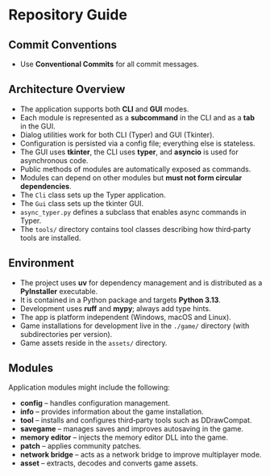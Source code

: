 # Repository Guide

## Commit Conventions

- Use **Conventional Commits** for all commit messages.

## Architecture Overview

- The application supports both **CLI** and **GUI** modes.
- Each module is represented as a **subcommand** in the CLI and as a **tab** in the GUI.
- Dialog utilities work for both CLI (Typer) and GUI (Tkinter).
- Configuration is persisted via a config file; everything else is stateless.
- The GUI uses **tkinter**, the CLI uses **typer**, and **asyncio** is used for asynchronous code.
- Public methods of modules are automatically exposed as commands.
- Modules can depend on other modules but **must not form circular dependencies**.
- The `Cli` class sets up the Typer application.
- The `Gui` class sets up the tkinter GUI.
- `async_typer.py` defines a subclass that enables async commands in Typer.
- The `tools/` directory contains tool classes describing how third‑party tools are installed.

## Environment

- The project uses **uv** for dependency management and is distributed as a **PyInstaller** executable.
- It is contained in a Python package and targets **Python 3.13**.
- Development uses **ruff** and **mypy**; always add type hints.
- The app is platform independent (Windows, macOS and Linux).
- Game installations for development live in the `./game/` directory (with subdirectories per version).
- Game assets reside in the `assets/` directory.

## Modules

Application modules might include the following:

- **config** – handles configuration management.
- **info** – provides information about the game installation.
- **tool** – installs and configures third‑party tools such as DDrawCompat.
- **savegame** – manages saves and improves autosaving in the game.
- **memory editor** – injects the memory editor DLL into the game.
- **patch** – applies community patches.
- **network bridge** – acts as a network bridge to improve multiplayer mode.
- **asset** – extracts, decodes and converts game assets.

